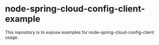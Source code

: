 # node-spring-cloud-config-client-example
This repository is to expose examples for node-spring-cloud-config-client usage.
